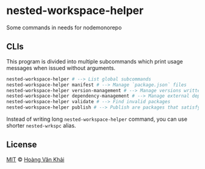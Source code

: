 # nested-workspace-helper

Some commands in needs for nodemonorepo

## CLIs

This program is divided into multiple subcommands which print usage messages when issued without arguments.

```sh
nested-workspace-helper # --> List global subcommands
nested-workspace-helper manifest # --> Manage `package.json` files
nested-workspace-helper version-management # --> Manage versions written in `package.json` files (alias: verman)
nested-workspace-helper dependency-management # --> Manage external dependency versions (alias: depman)
nested-workspace-helper validate # --> Find invalid packages
nested-workspace-helper publish # --> Publish are packages that satisfy certain conditions
```

Instead of writing long `nested-workspace-helper` command, you can use shorter `nested-wrkspc` alias.

## License

[MIT](https://git.io/vhaEz) © [Hoàng Văn Khải](https://github.com/KSXGitHub)
